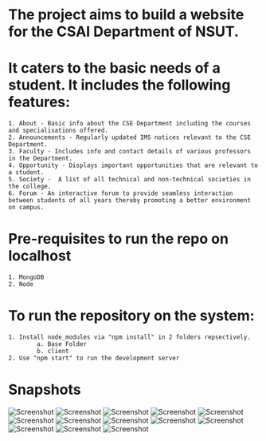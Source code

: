  # The project aims to build a website for the CSAI Department of NSUT. 

 # It caters to the basic needs of a student. It includes the following features:
    1. About - Basic info about the CSE Department including the courses and specialisations offered.
    2. Announcements - Regularly updated IMS notices relevant to the CSE Department.
    3. Faculty - Includes info and contact details of various professors in the Department.
    4. Opportunity - Displays important opportunities that are relevant to a student.
    5. Society -  A list of all technical and non-technical societies in the college.
    6. Forum - An interactive forum to provide seamless interaction between students of all years thereby promoting a better environment on campus.

 # Pre-requisites to run the repo on localhost
    1. MongoDB
    2. Node
 # To run the repository on the system:
    1. Install node_modules via "npm install" in 2 folders repsectively.
            a. Base Folder
            b. client
    2. Use "npm start" to run the development server  

 # Snapshots
   ![Screenshot](Snapshots/Homepage.jpg)
   ![Screenshot](Snapshots/About.jpg)
   ![Screenshot](Snapshots/Announcements.jpg)
   ![Screenshot](Snapshots/Faculty.jpg)
   ![Screenshot](Snapshots/Opportunites.jpg)
   ![Screenshot](Snapshots/Societies.jpg)
   ![Screenshot](Snapshots/Creators.jpg)
   ![Screenshot](Snapshots/Forum4.jpg)
   ![Screenshot](Snapshots/Forum1.jpg)
   ![Screenshot](Snapshots/Forum2.jpg)
   ![Screenshot](Snapshots/Forum3.jpg)
   ![Screenshot](Snapshots/Homepage.jpg)
   ![Screenshot](Snapshots/Homepage.jpg)
   







